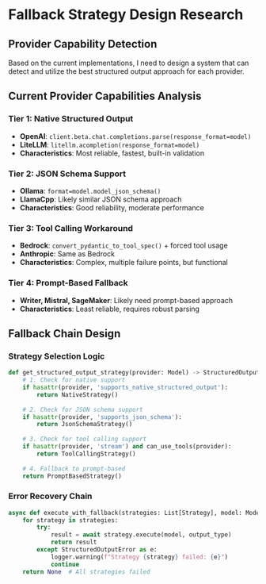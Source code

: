 # Fallback Strategy Design Research

## Provider Capability Detection

Based on the current implementations, I need to design a system that can detect and utilize the best structured output approach for each provider.

## Current Provider Capabilities Analysis

### Tier 1: Native Structured Output
- **OpenAI**: `client.beta.chat.completions.parse(response_format=model)`
- **LiteLLM**: `litellm.acompletion(response_format=model)` 
- **Characteristics**: Most reliable, fastest, built-in validation

### Tier 2: JSON Schema Support  
- **Ollama**: `format=model.model_json_schema()`
- **LlamaCpp**: Likely similar JSON schema approach
- **Characteristics**: Good reliability, moderate performance

### Tier 3: Tool Calling Workaround
- **Bedrock**: `convert_pydantic_to_tool_spec()` + forced tool usage
- **Anthropic**: Same as Bedrock
- **Characteristics**: Complex, multiple failure points, but functional

### Tier 4: Prompt-Based Fallback
- **Writer, Mistral, SageMaker**: Likely need prompt-based approach
- **Characteristics**: Least reliable, requires robust parsing

## Fallback Chain Design

### Strategy Selection Logic
```python
def get_structured_output_strategy(provider: Model) -> StructuredOutputStrategy:
    # 1. Check for native support
    if hasattr(provider, 'supports_native_structured_output'):
        return NativeStrategy()
    
    # 2. Check for JSON schema support  
    if hasattr(provider, 'supports_json_schema'):
        return JsonSchemaStrategy()
        
    # 3. Check for tool calling support
    if hasattr(provider, 'stream') and can_use_tools(provider):
        return ToolCallingStrategy()
        
    # 4. Fallback to prompt-based
    return PromptBasedStrategy()
```

### Error Recovery Chain
```python
async def execute_with_fallback(strategies: List[Strategy], model: Model, output_type: Type[T]) -> Optional[T]:
    for strategy in strategies:
        try:
            result = await strategy.execute(model, output_type)
            return result
        except StructuredOutputError as e:
            logger.warning(f"Strategy {strategy} failed: {e}")
            continue
    return None  # All strategies failed
```
